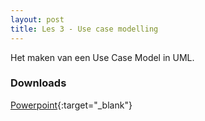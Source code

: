 ```yaml
---
layout: post
title: Les 3 - Use case modelling
---
```


Het maken van een Use Case Model in UML.

### Downloads

[Powerpoint](https://drive.google.com/file/d/1iebIqMig5wrrguxFbuN31Xmuz1ndjaSy/view?usp=sharing){:target="_blank"}